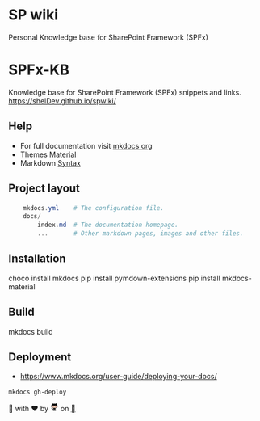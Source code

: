 # SP wiki
Personal Knowledge base for SharePoint Framework (SPFx)

# SPFx-KB

Knowledge base for SharePoint Framework (SPFx) snippets and links.
https://shelDev.github.io/spwiki/

## Help

- For full documentation visit [mkdocs.org](http://mkdocs.org)
- Themes [Material](https://squidfunk.github.io/mkdocs-material/getting-started/)
- Markdown [Syntax](https://github.com/adam-p/markdown-here/wiki/Markdown-Cheatsheet)

## Project layout

```Powershell
    mkdocs.yml    # The configuration file.
    docs/
        index.md  # The documentation homepage.
        ...       # Other markdown pages, images and other files.
```

## Installation

choco install mkdocs
pip install pymdown-extensions
pip install mkdocs-material

## Build

mkdocs build

## Deployment

- https://www.mkdocs.org/user-guide/deploying-your-docs/

```Powershell
mkdocs gh-deploy
```
<style>
@font-face{
font-family: octocons;
src: url('octocons.woff'), url('octocons.woff') format('woff');}
.octicon-code:before {
  content: '\f05f';}

/* ïƒ */
/* line 111, /home/runner/work/atom-io/atom-io/vendor/assets/bower_components/octicons/octicons/sprockets-octicons.scss */
.octicon-heart:before {
  content: '\2665';
}

/* ïª */
/* line 140, /home/runner/work/atom-io/atom-io/vendor/assets/bower_components/octicons/octicons/sprockets-octicons.scss */
.octicon-logo-github:before {
  content: '\f092';
}
.footer {
    background-color: #efeae1;
    height: 55px;
    padding: 15px;
}
</style>



<span class="octicon octicon-code"></span> with <span class="octicon octicon-heart"></span> by <a href="https://shelDev.github.io"><img src="/src/octocat.png" height=16 width=16></a> on </span><a href="https://github.com"><span class="octicon octicon-logo-github"></span></a>
